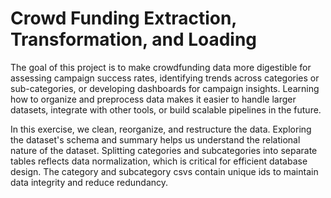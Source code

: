 # Crowd Funding Extraction, Transformation, and Loading

The goal of this project is to make crowdfunding data more digestible for assessing campaign success rates, identifying trends across categories or sub-categories, or developing dashboards for campaign insights.
Learning how to organize and preprocess data makes it easier to handle larger datasets, integrate with other tools, or build scalable pipelines in the future.

In this exercise, we clean, reorganize, and restructure the data. 
Exploring the dataset's schema and summary helps us understand the relational nature of the dataset.
Splitting categories and subcategories into separate tables reflects data normalization, which is critical for efficient database design.
The category and subcategory csvs contain unique ids to maintain data integrity and reduce redundancy.
